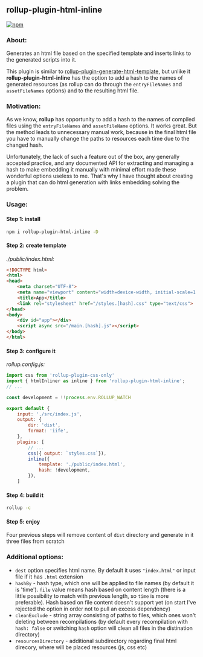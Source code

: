 ## rollup-plugin-html-inline

[![npm](https://img.shields.io/npm/v/rollup-plugin-html-inline)](https://www.npmjs.com/package/rollup-plugin-html-inline)

### About:

Generates an html file based on the specified template and inserts links to the generated scripts into it. 

This plugin is similar to [rollup-plugin-generate-html-template](https://www.npmjs.com/package/rollup-plugin-generate-html-template), but unlike it **rollup-plugin-html-inline** has the option to add a hash to the names of generated resources (as rollup can do through the `entryFileNames` and `assetFileNames` options) and to the resulting html file.

### Motivation: 

As we know, **rollup** has opportunity to add a hash to the names of compiled files using the `entryFileNames` and `assetFileName` options. It works great. But the method leads to unnecessary manual work, because in the final html file you have to manually change the paths to resources each time due to the changed hash. 

Unfortunately, the lack of such a feature out of the box, any generally accepted practice, and any documented API for extracting and managing a hash to make embedding it manually with minimal effort made these wonderful options useless to me. That's why I have thought about creating a plugin that can do html generation with links embedding solving the problem.

### Usage: 

#### Step  1: install

```sh
npm i rollup-plugin-html-inline -D
```

#### Step 2: create template

*./public/index.html:*

```html
<!DOCTYPE html>
<html>
<head>
    <meta charset="UTF-8">
    <meta name="viewport" content="width=device-width, initial-scale=1.0">
    <title>App</title>
    <link rel="stylesheet" href="/styles.[hash].css" type="text/css">
</head>
<body>
    <div id="app"></div>
    <script async src="/main.[hash].js"></script>
</body>
</html>
```


#### Step 3: configure it

*rollup.config.js:*

```js
import css from 'rollup-plugin-css-only'
import { htmlInliner as inline } from 'rollup-plugin-html-inline';
// ...

const development = !!process.env.ROLLUP_WATCH

export default {
    input: './src/index.js',
    output: {
        dir: 'dist',
        format: 'iife',
    },
    plugins: [
        // ...
        css({ output: `styles.css`}),
        inline({
            template: './public/index.html',
            hash: !development,
        }),        
    ]
```

#### Step 4: build it

```sh
rollup -c
```

#### Step 5: enjoy

Four previous steps will remove content of `dist` directory and generate in it three files from scratch



### Additional options: 

- `dest` option specifies html name. By default it uses `"index.html"` or input file if it has `.html` extension
- `hashBy` - hash type, which one will be applied to file names (by default it is 'time'). `file` value means hash based on content length (there is a little possibility to match with previous length, so `time` is more preferable).  Hash based on file content doesn't support yet (on start I've rejected the option in order not to pull an excess dependency)
- `cleanExclude` - string array consisting of paths to files, which ones won't deleting between recompilations (by default every recompilation with `hash: false` or switching `hash` option will clean all files in the distination directory)
- `resourcesDirectory` - additional subdirectory regarding final html direcory, where will be placed resources (js, css etc)
